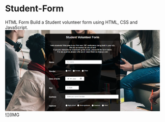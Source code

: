 # Student-Form
HTML Form
Build a Student volunteer form using HTML, CSS and JavaScript.
![](IMG1.png)
![](IMG
